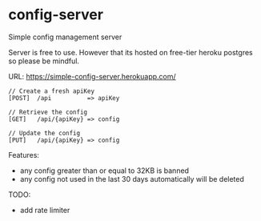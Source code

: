 # config-server

Simple config management server

Server is free to use. However that its hosted on free-tier heroku postgres so please be mindful.

URL: https://simple-config-server.herokuapp.com/

```
// Create a fresh apiKey
[POST]  /api          => apiKey

// Retrieve the config
[GET]   /api/{apiKey} => config

// Update the config
[PUT]   /api/{apiKey} => config

```

Features:
- any config greater than or equal to 32KB is banned
- any config not used in the last 30 days automatically will be deleted

TODO:
- add rate limiter
